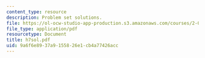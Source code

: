 ```yaml
---
content_type: resource
description: Problem set solutions.
file: https://ol-ocw-studio-app-production.s3.amazonaws.com/courses/2-008-design-and-manufacturing-ii-spring-2003/9a6f6e8937a9155826e1cb4a77426acc_h7sol.pdf
file_type: application/pdf
resourcetype: Document
title: h7sol.pdf
uid: 9a6f6e89-37a9-1558-26e1-cb4a77426acc
---
```

